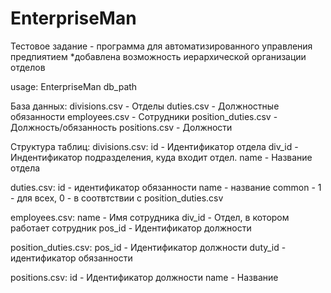 # EnterpriseMan
Тестовое задание - программа для автоматизированного управления предпиятием 
*добавлена возможность иерархической организации отделов

usage: EnterpriseMan db_path

База данных:
divisions.csv - Отделы
duties.csv - Должностные обязанности
employees.csv - Сотрудники
position_duties.csv - Должность/обязанность
positions.csv - Должности

Структура таблиц:
divisions.csv:
  id - Идентификатор отдела
  div_id - Индентификатор подразделения, куда входит отдел. 
  name - Название отдела
  
duties.csv:
  id - идентификатор обязанности
  name - название 
  common - 1 - для всех, 0 - в соотвтствии с position_duties.csv
  
employees.csv:
  name - Имя сотрудника
  div_id - Отдел, в котором работает сотрудник
  pos_id - Идентификатор должности
 
position_duties.csv:
  pos_id - Идентификатор должности
  duty_id - идентификатор обязанности
  
positions.csv:
  id - Идентификатор должности
  name - Название

